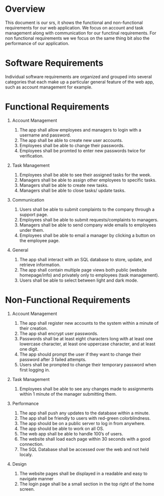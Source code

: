 # Overview

This document is our srs, it shows the functional and non-functional requirements for our web application. We focus on account and task management along with communication for our functinal requirements. For non functional requirements we we focus on the same thing bit also the performance of our application.

# Software Requirements

Individual software requirements are organized and grouped into several categories that each make up a particular general feature of the web app, such as account management for example.

# Functional Requirements

1. Account Management
	1. The app shall allow employees and managers to login with a username and password.
	2. The app shall be able to create new user accounts.
	3. Employees shall be able to change their passwords.
	4. Employees shall be promted to enter new passwords twice for verification. 

2. Task Management
	1. Employees shall be able to see their assigned tasks for the week.
	2. Managers shall be able to assign other employees to specific tasks.
	3. Managers shall be able to create new tasks.
	4. Managers shall be able to close tasks/ update tasks.

3. Communication
	1. Users shall be able to submit complaints to the company through a support page.
	2. Employees shall be able to submit requests/complaints to managers.
	3. Managers shall be able to send company wide emails to employees under them.
	4. Employees shall be able to email a manager by clicking a button on the employee page.

4. General
	1. The app shall interact with an SQL database to store, update, and retrieve information.
	2. The app shall contain multiple page views both public (website homepage/info) and privately only to employees (task management). 
	3. Users shall be able to select between light and dark mode. 

# Non-Functional Requirements

1. Account Management
	1. The app shall register new accounts to the system within a minute of their creation.
	2. The app shall encrypt user passwords.
	3. Passwords shall be at least eight characters long with at least one lowercase character, at least one uppercase character, and at least one digit.
	4. The app should prompt the user if they want to change their password after 3 failed attempts.
	5. Users shall be prompted to change their temporary password when first logging in.

2. Task Management
	1. Employees shall be able to see any changes made to assignments within 1 minute of the manager submitting them.

3. Performance
	1. The app shall push any updates to the database within a minute.
	2. The app shall be friendly to users with red-green colorblindness.
	3. The app should be on a public server to log in from anywhere.
	4. The app should be able to work on all OS.
	5. The web app shall be able to handle 100’s of users.
	6. The website shall load each page within 30 seconds with a good connection.
	7. The SQL Database shall be accessed over the web and not held localy.

4. Design
	1. The website pages shall be displayed in a readable and easy to navigate manner
	2. The login page shall be a small section in the top right of the home screen.
